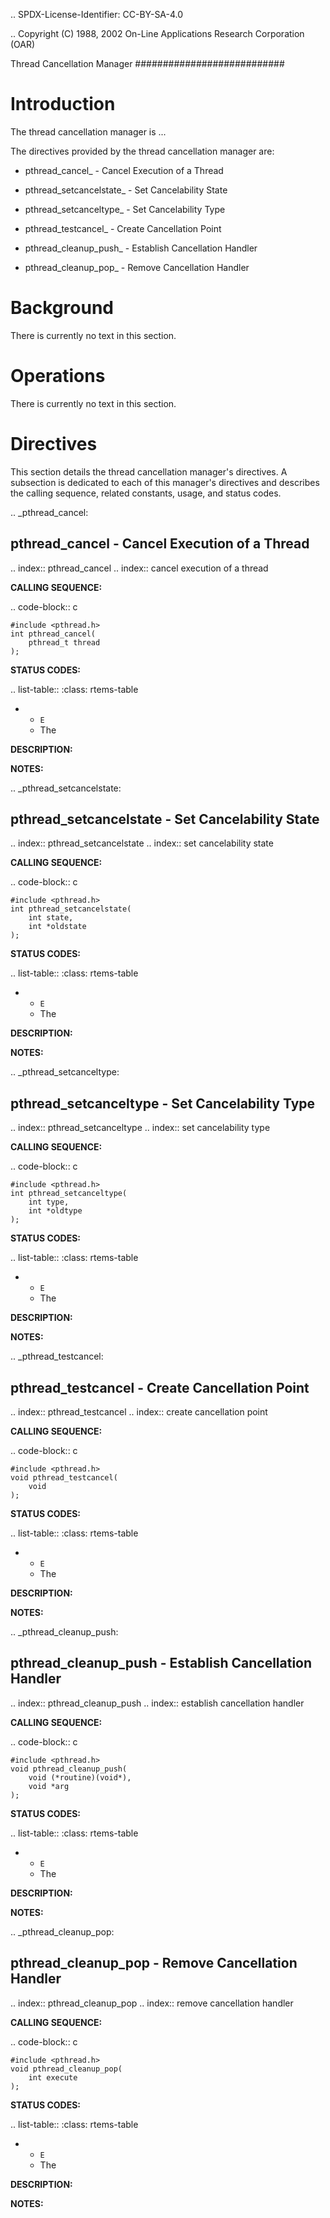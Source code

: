 .. SPDX-License-Identifier: CC-BY-SA-4.0

.. Copyright (C) 1988, 2002 On-Line Applications Research Corporation (OAR)

Thread Cancellation Manager
###########################

Introduction
============

The
thread cancellation manager is ...

The directives provided by the thread cancellation manager are:

- pthread_cancel_ - Cancel Execution of a Thread

- pthread_setcancelstate_ - Set Cancelability State

- pthread_setcanceltype_ - Set Cancelability Type

- pthread_testcancel_ - Create Cancellation Point

- pthread_cleanup_push_ - Establish Cancellation Handler

- pthread_cleanup_pop_ - Remove Cancellation Handler

Background
==========

There is currently no text in this section.

Operations
==========

There is currently no text in this section.

Directives
==========

This section details the thread cancellation manager's directives.  A
subsection is dedicated to each of this manager's directives and describes the
calling sequence, related constants, usage, and status codes.

.. _pthread_cancel:

pthread_cancel - Cancel Execution of a Thread
---------------------------------------------
.. index:: pthread_cancel
.. index:: cancel execution of a thread

**CALLING SEQUENCE:**

.. code-block:: c

    #include <pthread.h>
    int pthread_cancel(
        pthread_t thread
    );

**STATUS CODES:**

.. list-table::
 :class: rtems-table

 * - ``E``
   - The

**DESCRIPTION:**

**NOTES:**

.. _pthread_setcancelstate:

pthread_setcancelstate - Set Cancelability State
------------------------------------------------
.. index:: pthread_setcancelstate
.. index:: set cancelability state

**CALLING SEQUENCE:**

.. code-block:: c

    #include <pthread.h>
    int pthread_setcancelstate(
        int state,
        int *oldstate
    );

**STATUS CODES:**

.. list-table::
 :class: rtems-table

 * - ``E``
   - The

**DESCRIPTION:**

**NOTES:**

.. _pthread_setcanceltype:

pthread_setcanceltype - Set Cancelability Type
----------------------------------------------
.. index:: pthread_setcanceltype
.. index:: set cancelability type

**CALLING SEQUENCE:**

.. code-block:: c

    #include <pthread.h>
    int pthread_setcanceltype(
        int type,
        int *oldtype
    );

**STATUS CODES:**

.. list-table::
 :class: rtems-table

 * - ``E``
   - The

**DESCRIPTION:**

**NOTES:**

.. _pthread_testcancel:

pthread_testcancel - Create Cancellation Point
----------------------------------------------
.. index:: pthread_testcancel
.. index:: create cancellation point

**CALLING SEQUENCE:**

.. code-block:: c

    #include <pthread.h>
    void pthread_testcancel(
        void
    );

**STATUS CODES:**

.. list-table::
 :class: rtems-table

 * - ``E``
   - The

**DESCRIPTION:**

**NOTES:**

.. _pthread_cleanup_push:

pthread_cleanup_push - Establish Cancellation Handler
-----------------------------------------------------
.. index:: pthread_cleanup_push
.. index:: establish cancellation handler

**CALLING SEQUENCE:**

.. code-block:: c

    #include <pthread.h>
    void pthread_cleanup_push(
        void (*routine)(void*),
        void *arg
    );

**STATUS CODES:**

.. list-table::
 :class: rtems-table

 * - ``E``
   - The

**DESCRIPTION:**

**NOTES:**

.. _pthread_cleanup_pop:

pthread_cleanup_pop - Remove Cancellation Handler
-------------------------------------------------
.. index:: pthread_cleanup_pop
.. index:: remove cancellation handler

**CALLING SEQUENCE:**

.. code-block:: c

    #include <pthread.h>
    void pthread_cleanup_pop(
        int execute
    );

**STATUS CODES:**

.. list-table::
 :class: rtems-table

 * - ``E``
   - The

**DESCRIPTION:**

**NOTES:**
